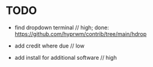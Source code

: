# TODO

- find dropdown terminal // high; done: https://github.com/hyprwm/contrib/tree/main/hdrop
- add credit where due // low

- add install for additional software // high
